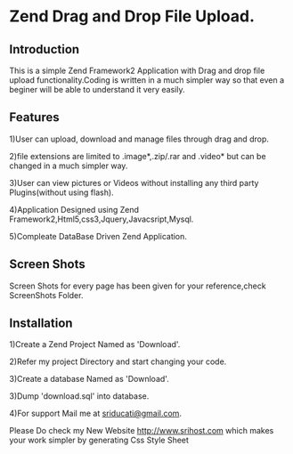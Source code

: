 Zend Drag and Drop File Upload.
=======================

Introduction
------------
This is a simple Zend Framework2 Application with Drag and drop file upload functionality.Coding is written in a much simpler way
so that even a beginer will be able to understand it very easily.

Features
--------
1)User can upload, download and manage files through drag and drop.

2)file extensions are limited to .image*,.zip/.rar and .video* but can be changed in a much simpler way.

3)User can view pictures or Videos without installing any third party Plugins(without using flash).

4)Application Designed using Zend Framework2,Html5,css3,Jquery,Javacsript,Mysql.

5)Compleate DataBase Driven Zend Application.

Screen Shots
------------
Screen Shots for every page has been given for your reference,check ScreenShots Folder.

Installation
------------

1)Create a Zend Project Named as 'Download'.

2)Refer my project Directory and start changing your code.

3)Create a database Named as 'Download'.

3)Dump 'download.sql' into database.

4)For support Mail me at sriducati@gmail.com.

Please Do check my New Website http://www.srihost.com which makes your work simpler by generating Css Style Sheet
